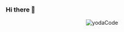 ### Hi there 👋

<div id="header" align="center">
<img src="https://media.giphy.com/media/vLlpbDafjgHystuJ0a/giphy.gif" alt="yodaCode" />
</div>

<!--
**marcoantog/marcoantog** is a ✨ _special_ ✨ repository because its `README.md` (this file) appears on your GitHub profile.

Here are some ideas to get you started:

- 🔭 I’m currently working on ...
- 🌱 I’m currently learning ...
- 👯 I’m looking to collaborate on ...
- 🤔 I’m looking for help with ...
- 💬 Ask me about ...
- 📫 How to reach me: ...
- 😄 Pronouns: ...
- ⚡ Fun fact: ...
-->
